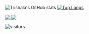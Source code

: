 
![Trishala's GitHub stats](https://github-readme-stats.vercel.app/api?username=trishala01&show_icons=true)
[![Top Langs](https://github-readme-stats.vercel.app/api/top-langs/?username=trishala01&layout=compact)](https://github.com/trishala01/github-readme-stats)

<a href="https://github.com/trishala01/github-readme-stats">
  <img align="center" src="https://github-readme-stats.vercel.app/api/pin/?username=trishala01&repo=github-readme-stats" />
</a>
<a href="https://github.com/trishala01/convoychat">
  <img align="center" src="https://github-readme-stats.vercel.app/api/pin/?username=trishala01&repo=convoychat" />
</a>




![visitors](https://visitor-badge.glitch.me/badge?page_id=trishala01.visitor.badge)
